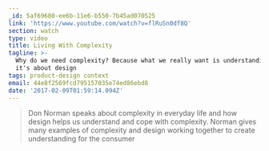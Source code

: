 ```yaml
---
_id: 5af69680-ee6b-11e6-b550-7b45ad070525
link: 'https://www.youtube.com/watch?v=flRuSn0df8Q'
section: watch
type: video
title: Living With Complexity
tagline: >-
  Why do we need complexity? Because what we really want is understanding, so,
  it's about design
tags: product-design context
email: 44e8f2569fcd795157035e74ed86ebd8
date: '2017-02-09T01:59:14.094Z'
---
```

> Don Norman speaks about complexity in everyday life and how design helps us understand and cope with complexity. Norman gives many examples of complexity and design working together to create understanding for the consumer
